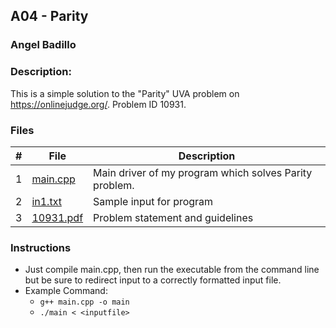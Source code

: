 ## A04 - Parity
### Angel Badillo
### Description:

This is a simple solution to the "Parity" UVA problem on https://onlinejudge.org/. Problem ID 10931.

### Files

| # | File                   | Description                                                |
|:-:|------------------------|------------------------------------------------------------|
| 1 | [main.cpp](main.cpp)   | Main driver of my program which solves Parity problem.|
| 2 | [in1.txt](in1.txt)     | Sample input for program                                   |
| 3 | [10931.pdf](10931.pdf)     | Problem statement and guidelines                           |

### Instructions

- Just compile main.cpp, then run the executable from the command line but be sure to redirect
input to a correctly formatted input file.
- Example Command:
    - `g++ main.cpp -o main`
    - `./main < <inputfile>`